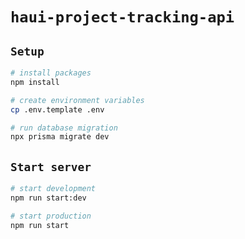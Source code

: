 # `haui-project-tracking-api`

## `Setup`

```bash
# install packages
npm install
```

```bash
# create environment variables
cp .env.template .env
```

```bash
# run database migration
npx prisma migrate dev
```

## `Start server`

```bash
# start development
npm run start:dev
```

```bash
# start production
npm run start
```
